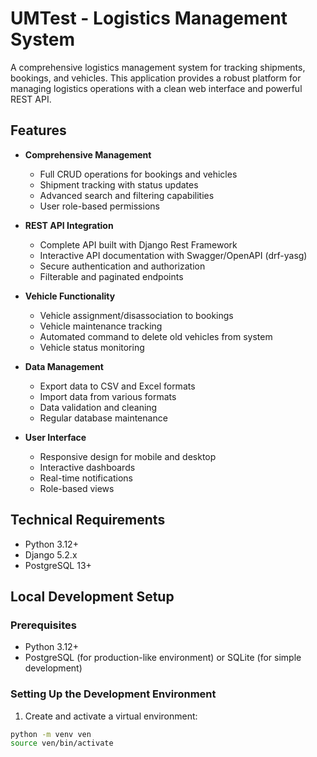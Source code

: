 # UMTest - Logistics Management System

A comprehensive logistics management system for tracking shipments, bookings, and vehicles. This application provides a robust platform for managing logistics operations with a clean web interface and powerful REST API.

## Features

- **Comprehensive Management**
  - Full CRUD operations for bookings and vehicles
  - Shipment tracking with status updates
  - Advanced search and filtering capabilities
  - User role-based permissions

- **REST API Integration**
  - Complete API built with Django Rest Framework
  - Interactive API documentation with Swagger/OpenAPI (drf-yasg)
  - Secure authentication and authorization
  - Filterable and paginated endpoints

- **Vehicle Functionality**
  - Vehicle assignment/disassociation to bookings
  - Vehicle maintenance tracking
  - Automated command to delete old vehicles from system
  - Vehicle status monitoring

- **Data Management**
  - Export data to CSV and Excel formats
  - Import data from various formats
  - Data validation and cleaning
  - Regular database maintenance

- **User Interface**
  - Responsive design for mobile and desktop
  - Interactive dashboards
  - Real-time notifications
  - Role-based views

## Technical Requirements

- Python 3.12+
- Django 5.2.x
- PostgreSQL 13+

## Local Development Setup

### Prerequisites
- Python 3.12+
- PostgreSQL (for production-like environment) or SQLite (for simple development)

### Setting Up the Development Environment

1. Create and activate a virtual environment:
```bash
python -m venv ven
source ven/bin/activate
```
